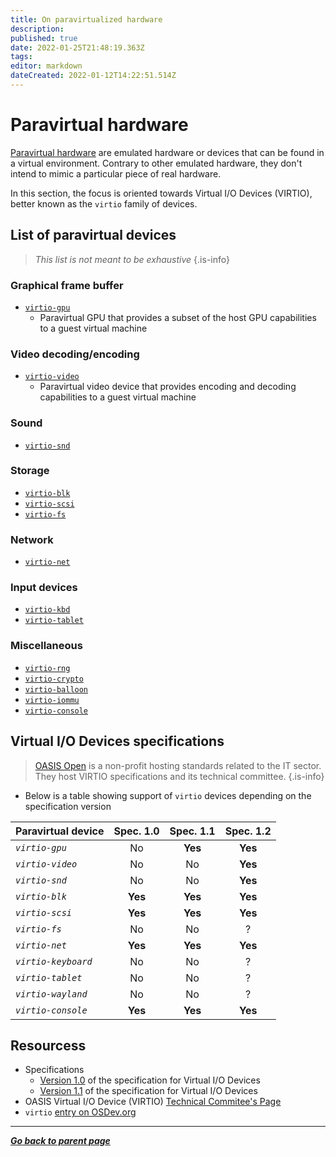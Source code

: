 ```yaml
---
title: On paravirtualized hardware
description: 
published: true
date: 2022-01-25T21:48:19.363Z
tags: 
editor: markdown
dateCreated: 2022-01-12T14:22:51.514Z
---
```


# Paravirtual hardware

[Paravirtual hardware](/virt/lexicon#paravirtualization) are emulated hardware or devices that can be found in a virtual environment. Contrary to other emulated hardware, they don't intend to mimic a particular piece of real hardware.

In this section, the focus is oriented towards Virtual I/O Devices (VIRTIO), better known as the `virtio` family of devices.

## List of paravirtual devices

> *This list is not meant to be exhaustive*
{.is-info}

### Graphical frame buffer

* [`virtio-gpu`](/virt/virtio/snd)
	* Paravirtual GPU that provides a subset of the host GPU capabilities to a guest virtual machine

### Video decoding/encoding

* [`virtio-video`](/virt/virtio/snd)
	* Paravirtual video device that provides encoding and decoding capabilities to a guest virtual machine

### Sound

* [`virtio-snd`](/virt/virtio/snd)

### Storage

* [`virtio-blk`](/virt/virtio/blk)
* [`virtio-scsi`](/virt/virtio/scsi)
* [`virtio-fs`](/virt/virtio/fs)

### Network

* [`virtio-net`](/virt/virtio/net)

### Input devices

* [`virtio-kbd`](/virt/virtio/blk)
* [`virtio-tablet`](/virt/virtio/tabket)

### Miscellaneous

* [`virtio-rng`](/virt/virtio/rng)
* [`virtio-crypto`](/virt/virtio/crypto)
* [`virtio-balloon`](/virt/virtio/balloon)
* [`virtio-iommu`](/virt/virtio/iommu)
* [`virtio-console`](/virt/virtio/console)

## Virtual I/O Devices specifications

> [OASIS Open](https://www.oasis-open.org/org/) is a non-profit hosting standards related to the IT sector. They host VIRTIO specifications and its technical committee.
{.is-info}

* Below is a table showing support of `virtio` devices depending on the specification version

| **Paravirtual device** | Spec. 1.0 | Spec. 1.1 | Spec. 1.2 |
| :- | :-: | :-: | :-: |
| *`virtio-gpu`* | No | **Yes** | **Yes** |
| *`virtio-video`* | No | No | **Yes** |
| *`virtio-snd`* | No | No | **Yes** |
| *`virtio-blk`* | **Yes** | **Yes** | **Yes** |
| *`virtio-scsi`* | **Yes** | **Yes** | **Yes** |
| *`virtio-fs`* | No | No | ? |
| *`virtio-net`* | **Yes** |  **Yes** | **Yes** |
| *`virtio-keyboard`* | No | No | ? |
| *`virtio-tablet`* | No | No | ? |
| *`virtio-wayland`* | No | No | ? |
| *`virtio-console`* | **Yes** | **Yes** | **Yes** |

## Resourcess

* Specifications
	* [Version 1.0](https://docs.oasis-open.org/virtio/virtio/v1.0/virtio-v1.0.html) of the specification for Virtual I/O Devices
	* [Version 1.1](https://docs.oasis-open.org/virtio/virtio/v1.1/csprd01/virtio-v1.1-csprd01.html) of the specification for Virtual I/O Devices
* OASIS Virtual I/O Device (VIRTIO) [Technical Commitee's Page](https://www.oasis-open.org/committees/tc_home.php?wg_abbrev=virtio)
* `virtio` [entry on OSDev.org](https://wiki.osdev.org/Virtio)

---

*[**Go back to parent page**](/virt/vm)*